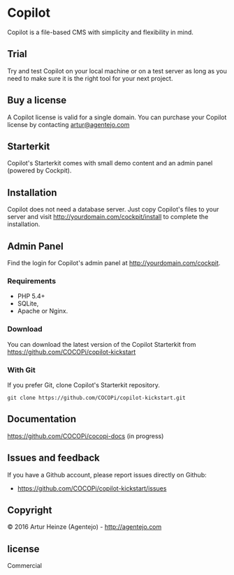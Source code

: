 # Copilot

Copilot is a file-based CMS with simplicity and flexibility in mind.

## Trial

Try and test Copilot on your local machine or on a test
server as long as you need to make sure it is the right
tool for your next project.

## Buy a license

A Copilot license is valid for a single domain.
You can purchase your Copilot license by contacting artur@agentejo.com

## Starterkit

Copilot's Starterkit comes with small demo content and an
admin panel (powered by Cockpit).

## Installation

Copilot does not need a database server. Just copy Copilot's files to your server
and visit http://yourdomain.com/cockpit/install to complete the installation.


## Admin Panel

Find the login for Copilot's admin panel at
http://yourdomain.com/cockpit.


### Requirements

- PHP 5.4+
- SQLite,
- Apache or Nginx.

### Download

You can download the latest version of the Copilot Starterkit
from https://github.com/COCOPi/copilot-kickstart

### With Git

If you prefer Git, clone Copilot's Starterkit repository.

    git clone https://github.com/COCOPi/copilot-kickstart.git

## Documentation

https://github.com/COCOPi/cocopi-docs (in progress)

## Issues and feedback

If you have a Github account, please report issues
directly on Github:

- <https://github.com/COCOPi/copilot-kickstart/issues>


## Copyright

© 2016 Artur Heinze (Agentejo) - <http://agentejo.com>

## license

Commercial
